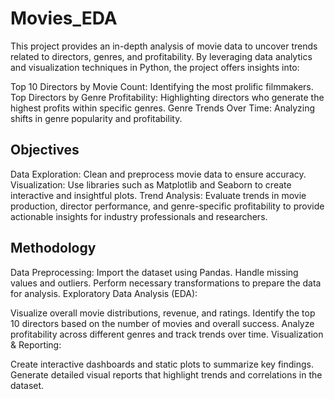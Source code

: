 # Movies_EDA
This project provides an in-depth analysis of movie data to uncover trends related to directors, genres, and profitability. By leveraging data analytics and visualization techniques in Python, the project offers insights into:

Top 10 Directors by Movie Count: Identifying the most prolific filmmakers.
Top Directors by Genre Profitability: Highlighting directors who generate the highest profits within specific genres.
Genre Trends Over Time: Analyzing shifts in genre popularity and profitability.

## Objectives
Data Exploration: Clean and preprocess movie data to ensure accuracy.
Visualization: Use libraries such as Matplotlib and Seaborn to create interactive and insightful plots.
Trend Analysis: Evaluate trends in movie production, director performance, and genre-specific profitability to provide actionable insights for industry professionals and researchers.


## Methodology
Data Preprocessing:
Import the dataset using Pandas.
Handle missing values and outliers.
Perform necessary transformations to prepare the data for analysis.
Exploratory Data Analysis (EDA):

Visualize overall movie distributions, revenue, and ratings.
Identify the top 10 directors based on the number of movies and overall success.
Analyze profitability across different genres and track trends over time.
Visualization & Reporting:

Create interactive dashboards and static plots to summarize key findings.
Generate detailed visual reports that highlight trends and correlations in the dataset.
